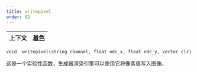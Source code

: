 ```yaml
---
title: writepixel
order: 82
---
```

| 上下文 | [着色](../contexts/shading.html) |
| --- | --- |

`void  writepixel(string channel, float ndc_x, float ndc_y, vector clr)`

这是一个实验性函数，生成器渲染引擎可以使用它将像素值写入图像。
